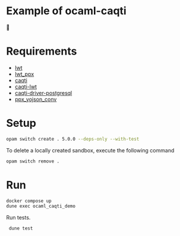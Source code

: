 # Example of ocaml-caqti

:camel:

# Requirements

- [lwt](https://ocsigen.org/lwt/latest/manual/manual)
- [lwt_ppx](https://ocsigen.org/lwt/5.3.0/api/Ppx_lwt)
- [caqti](https://github.com/paurkedal/ocaml-caqti/)
- [caqti-lwt](https://opam.ocaml.org/packages/caqti-lwt/)
- [caqti-driver-postgresql](https://opam.ocaml.org/packages/caqti-driver-postgresql/)
- [ppx_yojson_conv](https://github.com/janestreet/ppx_yojson_conv)

# Setup

```bash
opam switch create . 5.0.0 --deps-only --with-test
```

To delete a locally created sandbox, execute the following command

```bash
opam switch remove .
```

# Run

```bash
docker compose up
dune exec ocaml_caqti_demo
```

Run tests.

```bash
 dune test
```
